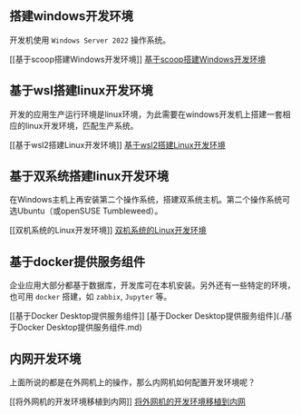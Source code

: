 
## 搭建windows开发环境

开发机使用 `Windows Server 2022` 操作系统。

[[基于scoop搭建Windows开发环境]] [基于scoop搭建Windows开发环境](./基于scoop搭建Windows开发环境.md)
## 基于wsl搭建linux开发环境

开发的应用生产运行环境是linux环境，为此需要在windows开发机上搭建一套相应的linux开发环境，匹配生产系统。

[[基于wsl2搭建Linux开发环境]] [基于wsl2搭建Linux开发环境](./基于wsl2搭建Linux开发环境.md)

## 基于双系统搭建linux开发环境

在Windows主机上再安装第二个操作系统，搭建双系统主机。第二个操作系统可选Ubuntu（或openSUSE  Tumbleweed）。

[[双机系统的Linux开发环境]] [双机系统的Linux开发环境](./双机系统的Linux开发环境.md)

## 基于docker提供服务组件

企业应用大部分都基于数据库，开发库可在本机安装。另外还有一些特定的环境，也可用 `docker` 搭建，如 `zabbix`, `Jupyter` 等。

[[基于Docker Desktop提供服务组件]] [基于Docker Desktop提供服务组件](./基于Docker Desktop提供服务组件.md)


## 内网开发环境

上面所说的都是在外网机上的操作，那么内网机如何配置开发环境呢？

[[将外网机的开发环境移植到内网]] [将外网机的开发环境移植到内网](./将外网机的开发环境移植到内网.md)

